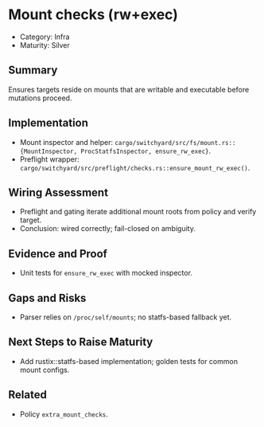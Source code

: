 # Mount checks (rw+exec)

- Category: Infra
- Maturity: Silver

## Summary

Ensures targets reside on mounts that are writable and executable before mutations proceed.

## Implementation

- Mount inspector and helper: `cargo/switchyard/src/fs/mount.rs::{MountInspector, ProcStatfsInspector, ensure_rw_exec}`.
- Preflight wrapper: `cargo/switchyard/src/preflight/checks.rs::ensure_mount_rw_exec()`.

## Wiring Assessment

- Preflight and gating iterate additional mount roots from policy and verify target.
- Conclusion: wired correctly; fail-closed on ambiguity.

## Evidence and Proof

- Unit tests for `ensure_rw_exec` with mocked inspector.

## Gaps and Risks

- Parser relies on `/proc/self/mounts`; no statfs-based fallback yet.

## Next Steps to Raise Maturity

- Add rustix::statfs-based implementation; golden tests for common mount configs.

## Related

- Policy `extra_mount_checks`.
